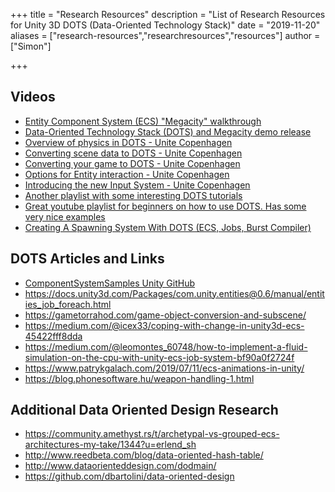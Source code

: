 +++
title = "Research Resources"
description = "List of Research Resources for Unity 3D DOTS (Data-Oriented Technology Stack)"
date = "2019-11-20"
aliases = ["research-resources","researchresources","resources"]
author = ["Simon"]

+++

## Videos

- [Entity Component System (ECS) "Megacity" walkthrough ](https://www.youtube.com/watch?v=j4rWfPyf-hk)
- [Data-Oriented Technology Stack (DOTS) and Megacity demo release](https://www.youtube.com/watch?v=kUdHg6GRS24)
- [Overview of physics in DOTS - Unite Copenhagen](https://www.youtube.com/watch?v=tI9QfqQ9ATA)
- [Converting scene data to DOTS - Unite Copenhagen](https://www.youtube.com/watch?v=TdlhTrq1oYk)
- [Converting your game to DOTS - Unite Copenhagen](https://www.youtube.com/watch?v=BNMrevfB6Q0)
- [Options for Entity interaction - Unite Copenhagen](https://youtu.be/KuGRkC6wzMY)
- [Introducing the new Input System - Unite Copenhagen](https://youtu.be/hw3Gk5PoZ6A)
- [Another playlist with some interesting DOTS tutorials](https://www.youtube.com/playlist?list=PLS6sInD7ThM3L4AtxjixzA-3vRUjAssa4)
- [Great youtube playlist for beginners on how to use DOTS. Has some very nice examples](https://www.youtube.com/playlist?list=PLzDRvYVwl53s40yP5RQXitbT--IRcHqba)
- [Creating A Spawning System With DOTS (ECS, Jobs, Burst Compiler)](https://www.youtube.com/watch?v=NmqpzyeI6ZM)



## DOTS Articles and Links

- [ComponentSystemSamples Unity GitHub](https://github.com/Unity-Technologies/EntityComponentSystemSamples)
- https://docs.unity3d.com/Packages/com.unity.entities@0.6/manual/entities_job_foreach.html
- https://gametorrahod.com/game-object-conversion-and-subscene/
- https://medium.com/@icex33/coping-with-change-in-unity3d-ecs-45422fff8dda
- https://medium.com/@leomontes_60748/how-to-implement-a-fluid-simulation-on-the-cpu-with-unity-ecs-job-system-bf90a0f2724f
- https://www.patrykgalach.com/2019/07/11/ecs-animations-in-unity/
- https://blog.phonesoftware.hu/weapon-handling-1.html

## Additional Data Oriented Design Research

- https://community.amethyst.rs/t/archetypal-vs-grouped-ecs-architectures-my-take/1344?u=erlend_sh
- http://www.reedbeta.com/blog/data-oriented-hash-table/
- http://www.dataorienteddesign.com/dodmain/
- https://github.com/dbartolini/data-oriented-design